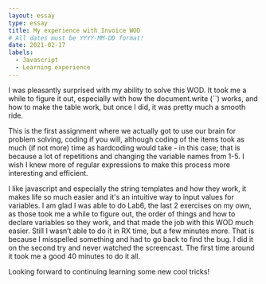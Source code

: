 ```yaml
---
layout: essay
type: essay
title: My experience with Invoice WOD
# All dates must be YYYY-MM-DD format!
date: 2021-02-17
labels:
  - Javascript
  - Learning experience
---
```

I was pleasantly surprised with my ability to solve this WOD. It took me a while to figure it out, especially with how the document.write (``) works, and how to make the table work, but once I did, it was pretty much a smooth ride.

This is the first assignment where we actually got to use our brain for problem solving, coding if you will, although coding of the items took as much (if not more) time as hardcoding would take - in this case; that is because a lot of repetitions and changing the variable names from 1-5. I wish I knew more of regular expressions to make this process more interesting and efficient.

I like javascript and especially the string templates and how they work, it makes life so much easier and it's an intuitive way to input values for variables. 
I am glad I was able to do Lab6, the last 2 exercises on my own, as those took me a while to figure out, the order of things and how to declare variables so they work, and that made the job with this WOD much easier. Still I wasn’t able to do it in RX time, but a few minutes more. That is because I misspelled something and had to go back to find the bug. I did it on the second try and never watched the screencast. The first time around it took me a good 40 minutes to do it all.

Looking forward to continuing learning some new cool tricks!

